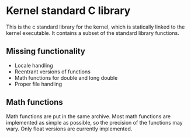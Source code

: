 # Kernel standard C library

This is the c standard library for the kernel, which is statically linked to the kernel executable. It contains a subset of the standard library functions. 

## Missing functionality

* Locale handling
* Reentrant versions of functions
* Math functions for double and long double
* Proper file handling

## Math functions

Math functions are put in the same archive. Most math functions are implemented as simple as possible, so the precision of the functions may wary. Only float versions are
currently implemented.